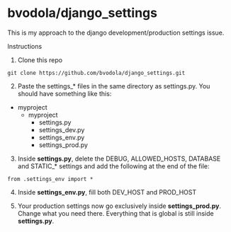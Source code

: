 # bvodola/django_settings

This is my approach to the django development/production settings issue.

Instructions

1. Clone this repo

  `git clone https://github.com/bvodola/django_settings.git`
  
2. Paste the settings_* files in the same directory as settings.py. You should have something like this:
  
  - myproject
    - myproject
      - settings.py
      - settings_dev.py
      - settings_env.py
      - settings_prod.py
  

3. Inside **settings.py**, delete the DEBUG, ALLOWED_HOSTS, DATABASE and STATIC_* settings and add the following at the end of the file:

  `from .settings_env import *`

4. Inside **settings_env.py**, fill both DEV_HOST and PROD_HOST

5. Your production settings now go exclusively inside **settings_prod.py**. Change what you need there. Everything that is global is still inside **settings.py**.
